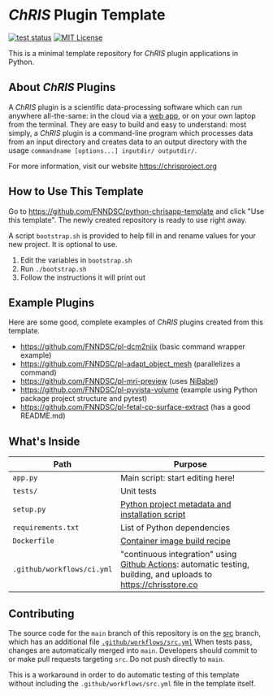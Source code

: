# _ChRIS_ Plugin Template

[![test status](https://github.com/FNNDSC/python-chrisapp-template/actions/workflows/src.yml/badge.svg)](https://github.com/FNNDSC/python-chrisapp-template/actions/workflows/src.yml)
[![MIT License](https://img.shields.io/github/license/FNNDSC/python-chrisapp-template)](LICENSE)

This is a minimal template repository for _ChRIS_ plugin applications in Python.

## About _ChRIS_ Plugins

A _ChRIS_ plugin is a scientific data-processing software which can run anywhere all-the-same:
in the cloud via a [web app](https://github.com/FNNDSC/ChRIS_ui/), or on your own laptop
from the terminal. They are easy to build and easy to understand: most simply, a
_ChRIS_ plugin is a command-line program which processes data from an input directory
and creates data to an output directory with the usage
`commandname [options...] inputdir/ outputdir/`.

For more information, visit our website https://chrisproject.org

## How to Use This Template

Go to https://github.com/FNNDSC/python-chrisapp-template and click "Use this template".
The newly created repository is ready to use right away.

A script `bootstrap.sh` is provided to help fill in and rename values for your new project.
It is optional to use.

1. Edit the variables in `bootstrap.sh`
2. Run `./bootstrap.sh`
3. Follow the instructions it will print out

## Example Plugins

Here are some good, complete examples of _ChRIS_ plugins created from this template.

- https://github.com/FNNDSC/pl-dcm2niix (basic command wrapper example)
- <https://github.com/FNNDSC/pl-adapt_object_mesh> (parallelizes a command)
- https://github.com/FNNDSC/pl-mri-preview (uses [NiBabel](https://nipy.org/nibabel/))
- https://github.com/FNNDSC/pl-pyvista-volume (example using Python package project structure and pytest)
- https://github.com/FNNDSC/pl-fetal-cp-surface-extract (has a good README.md)

## What's Inside

| Path                       | Purpose                                                                                                                                                                                                  |
|----------------------------|----------------------------------------------------------------------------------------------------------------------------------------------------------------------------------------------------------|
| `app.py`                   | Main script: start editing here!                                                                                                                                                                         |
| `tests/`                   | Unit tests                                                                                                                                                                                               |
| `setup.py`                 | [Python project metadata and installation script](https://packaging.python.org/en/latest/guides/distributing-packages-using-setuptools/#setup-py)                                                        |
| `requirements.txt`         | List of Python dependencies                                                                                                                                                                              |
| `Dockerfile`               | [Container image build recipe](https://docs.docker.com/engine/reference/builder/)                                                                                                                        |
| `.github/workflows/ci.yml` | "continuous integration" using [Github Actions](https://docs.github.com/en/actions/learn-github-actions/understanding-github-actions): automatic testing, building, and uploads to https://chrisstore.co |

## Contributing

The source code for the `main` branch of this repository is on the
[src](https://github.com/fnndsc/python-chrisapp-template/tree/src)
branch, which has an additional file
[`.github/workflows/src.yml`](https://github.com/FNNDSC/python-chrisapp-template/blob/src/.github/workflows/src.yml)
When tests pass, changes are automatically merged into `main`.
Developers should commit to or make pull requests targeting `src`.
Do not push directly to `main`.

This is a workaround in order to do automatic testing of this template
without including the `.github/workflows/src.yml` file in the template itself.

<!-- BEGIN README TEMPLATE

# ChRIS Plugin Title

[![Version](https://img.shields.io/docker/v/fnndsc/pl-appname?sort=semver)](https://hub.docker.com/r/fnndsc/pl-appname)
[![MIT License](https://img.shields.io/github/license/fnndsc/pl-appname)](https://github.com/FNNDSC/pl-appname/blob/main/LICENSE)
[![ci](https://github.com/FNNDSC/pl-appname/actions/workflows/ci.yml/badge.svg)](https://github.com/FNNDSC/pl-appname/actions/workflows/ci.yml)

`pl-appname` is a [_ChRIS_](https://chrisproject.org/)
_ds_ plugin which takes in ...  as input files and
creates ... as output files.

## Abstract

...

## Installation

`pl-appname` is a _[ChRIS](https://chrisproject.org/) plugin_, meaning it can
run from either within _ChRIS_ or the command-line.

[![Get it from chrisstore.co](https://raw.githubusercontent.com/FNNDSC/ChRIS_store_ui/963938c241636e4c3dc4753ee1327f56cb82d8b5/src/assets/public/badges/light.svg)](https://chrisstore.co/plugin/pl-appname)

## Local Usage

To get started with local command-line usage, use [Apptainer](https://apptainer.org/)
(a.k.a. Singularity) to run `pl-appname` as a container:

```shell
apptainer exec docker://fnndsc/pl-appname commandname [--args values...] input/ output/
```

To print its available options, run:

```shell
apptainer exec docker://fnndsc/pl-appname commandname --help
```

## Examples

`commandname` requires two positional arguments: a directory containing
input data, and a directory where to create output data.
First, create the input directory and move input data into it.

```shell
mkdir incoming/ outgoing/
mv some.dat other.dat incoming/
apptainer exec docker://fnndsc/pl-appname:latest commandname [--args] incoming/ outgoing/
```

## Development

Instructions for developers.

### Building

Build a local container image:

```shell
docker build -t localhost/fnndsc/pl-appname .
```

### Running

Mount the source code `dicom_filter.py` into a container to try out changes without rebuild.

```shell
docker run --rm -it --userns=host -u $(id -u):$(id -g) \
    -v $PWD/dicom_filter.py:/usr/local/lib/python3.11/site-packages/dicom_filter.py:ro \
    -v $PWD/in:/incoming:ro -v $PWD/out:/outgoing:rw -w /outgoing \
    localhost/fnndsc/pl-appname commandname /incoming /outgoing
```

### Testing

Run unit tests using `pytest`.
It's recommended to rebuild the image to ensure that sources are up-to-date.
Use the option `--build-arg extras_require=dev` to install extra dependencies for testing.

```shell
docker build -t localhost/fnndsc/pl-appname:dev --build-arg extras_require=dev .
docker run --rm -it localhost/fnndsc/pl-appname:dev pytest
```

## Release

Steps for release can be automated by [Github Actions](.github/workflows/ci.yml).
This section is about how to do those steps manually.

### Increase Version Number

Increase the version number in `setup.py` and commit this file.

### Push Container Image

Build and push an image tagged by the version. For example, for version `1.2.3`:

```
docker build -t docker.io/fnndsc/pl-appname:1.2.3 .
docker push docker.io/fnndsc/pl-appname:1.2.3
```

### Get JSON Representation

Run [`chris_plugin_info`](https://github.com/FNNDSC/chris_plugin#usage)
to produce a JSON description of this plugin, which can be uploaded to a _ChRIS Store_.

```shell
docker run --rm localhost/fnndsc/pl-appname:dev chris_plugin_info > chris_plugin_info.json
```

END README TEMPLATE -->
